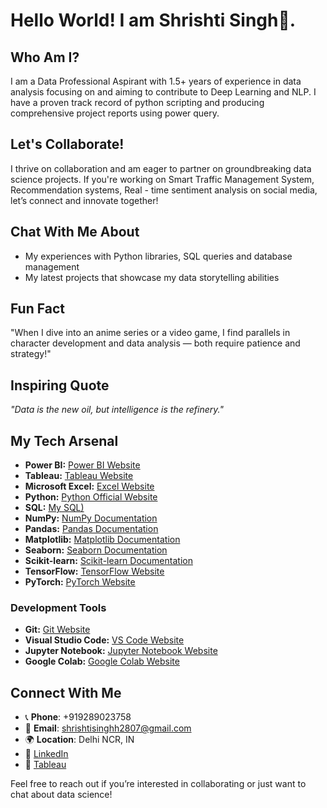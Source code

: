 # Hello World! I am Shrishti Singh👋.  

## Who Am I?  
I am a Data Professional Aspirant with 1.5+ years of experience in data analysis focusing on and aiming to contribute to Deep Learning and NLP. I have a proven track record of  python scripting and producing comprehensive project reports using power query. 

## Let's Collaborate!  
I thrive on collaboration and am eager to partner on groundbreaking data science projects. If you're working on Smart Traffic Management System, Recommendation systems, Real - time sentiment analysis on social media, let’s connect and innovate together!  

## Chat With Me About  
- My experiences with Python libraries, SQL queries and database management 
- My latest projects that showcase my data storytelling abilities 

## Fun Fact  
"When I dive into an anime series or a video game, I find parallels in character development and data analysis — both require patience and strategy!"

## Inspiring Quote  
*"Data is the new oil, but intelligence is the refinery."*


## My Tech Arsenal  
* **Power BI:** [Power BI Website](https://powerbi.microsoft.com/)
* **Tableau:** [Tableau Website](https://www.tableau.com/)
* **Microsoft Excel:** [Excel Website](https://www.microsoft.com/en-us/excel)
* **Python:** [Python Official Website](https://www.python.org/)
* **SQL:** [My SQL)](https://www.mysql.com/)
* **NumPy:** [NumPy Documentation](https://numpy.org/doc/stable/)
* **Pandas:** [Pandas Documentation](https://pandas.pydata.org/docs/)
* **Matplotlib:** [Matplotlib Documentation](https://matplotlib.org/)
* **Seaborn:** [Seaborn Documentation](https://seaborn.pydata.org/)
* **Scikit-learn:** [Scikit-learn Documentation](https://scikit-learn.org/stable/)
* **TensorFlow:** [TensorFlow Website](https://www.tensorflow.org/)
* **PyTorch:** [PyTorch Website](https://pytorch.org/)

### Development Tools
* **Git:** [Git Website](https://git-scm.com/)
* **Visual Studio Code:** [VS Code Website](https://code.visualstudio.com/)
* **Jupyter Notebook:** [Jupyter Notebook Website](https://jupyter.org/)
* **Google Colab:** [Google Colab Website](https://colab.research.google.com/)
 

## Connect With Me  
- 📞 **Phone**: +919289023758  
- 📧 **Email**: shrishtisinghh2807@gmail.com  
- 🌍 **Location**: Delhi NCR, IN  
- 🔗 [LinkedIn](www.linkedin.com/in/shrishti-singh2807) 
- 🔗 [Tableau](https://public.tableau.com/app/profile/shrishti.singh1034/vizzes)  


Feel free to reach out if you’re interested in collaborating or just want to chat about data science!  
